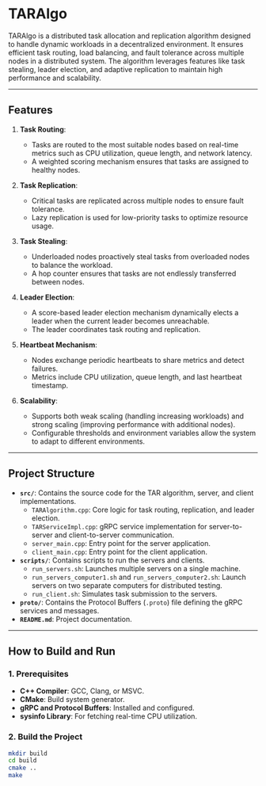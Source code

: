 # TARAlgo

TARAlgo is a distributed task allocation and replication algorithm designed to handle dynamic workloads in a decentralized environment. It ensures efficient task routing, load balancing, and fault tolerance across multiple nodes in a distributed system. The algorithm leverages features like task stealing, leader election, and adaptive replication to maintain high performance and scalability.

---

## **Features**
1. **Task Routing**:
   - Tasks are routed to the most suitable nodes based on real-time metrics such as CPU utilization, queue length, and network latency.
   - A weighted scoring mechanism ensures that tasks are assigned to healthy nodes.

2. **Task Replication**:
   - Critical tasks are replicated across multiple nodes to ensure fault tolerance.
   - Lazy replication is used for low-priority tasks to optimize resource usage.

3. **Task Stealing**:
   - Underloaded nodes proactively steal tasks from overloaded nodes to balance the workload.
   - A hop counter ensures that tasks are not endlessly transferred between nodes.

4. **Leader Election**:
   - A score-based leader election mechanism dynamically elects a leader when the current leader becomes unreachable.
   - The leader coordinates task routing and replication.

5. **Heartbeat Mechanism**:
   - Nodes exchange periodic heartbeats to share metrics and detect failures.
   - Metrics include CPU utilization, queue length, and last heartbeat timestamp.

6. **Scalability**:
   - Supports both weak scaling (handling increasing workloads) and strong scaling (improving performance with additional nodes).
   - Configurable thresholds and environment variables allow the system to adapt to different environments.

---

## **Project Structure**
- **`src/`**: Contains the source code for the TAR algorithm, server, and client implementations.
  - `TARAlgorithm.cpp`: Core logic for task routing, replication, and leader election.
  - `TARServiceImpl.cpp`: gRPC service implementation for server-to-server and client-to-server communication.
  - `server_main.cpp`: Entry point for the server application.
  - `client_main.cpp`: Entry point for the client application.
- **`scripts/`**: Contains scripts to run the servers and clients.
  - `run_servers.sh`: Launches multiple servers on a single machine.
  - `run_servers_computer1.sh` and `run_servers_computer2.sh`: Launch servers on two separate computers for distributed testing.
  - `run_client.sh`: Simulates task submission to the servers.
- **`proto/`**: Contains the Protocol Buffers (`.proto`) file defining the gRPC services and messages.
- **`README.md`**: Project documentation.

---

## **How to Build and Run**

### **1. Prerequisites**
- **C++ Compiler**: GCC, Clang, or MSVC.
- **CMake**: Build system generator.
- **gRPC and Protocol Buffers**: Installed and configured.
- **sysinfo Library**: For fetching real-time CPU utilization.

### **2. Build the Project**
```bash
mkdir build
cd build
cmake ..
make
